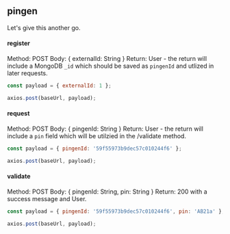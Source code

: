 ## pingen

Let's give this another go.

#### register

Method: POST
Body: { externalId: String }
Return: User - the return will include a MongoDB `_id` which should be saved as `pingenId` and utlized in later requests.

```javascript
const payload = { externalId: 1 };

axios.post(baseUrl, payload);
```

#### request

Method: POST
Body: { pingenId: String }
Return: User - the return will include a `pin` field which will be utilzied in the /validate method.

```javascript
const payload = { pingenId: '59f55973b9dec57c010244f6' };

axios.post(baseUrl, payload);
```

#### validate

Method: POST
Body: { pingenId: String, pin: String }
Return: 200 with a success message and User.

```javascript
const payload = { pingenId: '59f55973b9dec57c010244f6', pin: 'AB21a' };

axios.post(baseUrl, payload);
```
